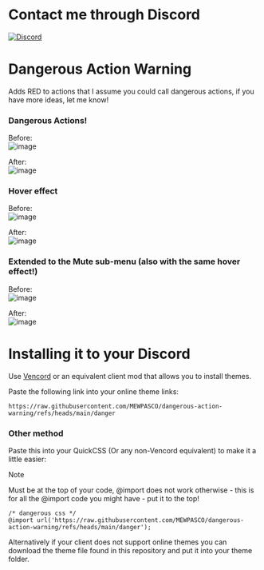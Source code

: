 # Contact me through Discord

[![Discord](https://img.shields.io/discord/1196075698301968455?style=social&logo=discord&label=ΛVΛRIΛ)](https://discord.gg/avia)

# Dangerous Action Warning

Adds RED to actions that I assume you could call dangerous actions, if you have more ideas, let me know!

### Dangerous Actions!
Before:\
![image](https://github.com/user-attachments/assets/bd4936b5-fe61-4a5e-b286-2006c315a57f)

After:\
![image](https://github.com/user-attachments/assets/9cfbdf02-0186-4468-b737-b39329822cc0)

### Hover effect
Before:\
![image](https://github.com/user-attachments/assets/3bd03c5e-d24c-4bb4-b77f-3958bf48c1af)

After:\
![image](https://github.com/user-attachments/assets/90845d0c-100d-4ea0-8c01-baad24f7ef76)

### Extended to the Mute sub-menu (also with the same hover effect!)
Before:\
![image](https://github.com/user-attachments/assets/807519b0-a2f9-4269-b8e2-790ba21fff32)

After:\
![image](https://github.com/user-attachments/assets/133217df-d00e-4951-939a-29e9ef00394f)

# Installing it to your Discord

Use [Vencord](https://github.com/Vendicated/Vencord) or an equivalent client mod that allows you to install themes.

Paste the following link into your online theme links:
```
https://raw.githubusercontent.com/MEWPASCO/dangerous-action-warning/refs/heads/main/danger
```

### Other method 
Paste this into your QuickCSS (Or any non-Vencord equivalent) to make it a little easier:
> [!NOTE]
> Must be at the top of your code, @import does not work otherwise - this is for all the @import code you might have - put it to the top!  
```
/* dangerous css */
@import url('https://raw.githubusercontent.com/MEWPASCO/dangerous-action-warning/refs/heads/main/danger');
```

Alternatively if your client does not support online themes you can download the theme file found in this repository and put it into your theme folder.
